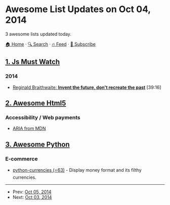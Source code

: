 # Awesome List Updates on Oct 04, 2014

3 awesome lists updated today.

[🏠 Home](/README.md) · [🔍 Search](https://www.trackawesomelist.com/search/) · [🔥 Feed](https://www.trackawesomelist.com/rss.xml) · [📮 Subscribe](https://trackawesomelist.us17.list-manage.com/subscribe?u=d2f0117aa829c83a63ec63c2f&id=36a103854c)



## [1. Js Must Watch](/content/bolshchikov/js-must-watch/README.md)

### 2014

*   [Reginald Braithwaite: **Invent the future, don't recreate the past**](http://youtu.be/uYcAjr2J_rU) \[39:16]

## [2. Awesome Html5](/content/diegocard/awesome-html5/README.md)

### Accessibility / Web payments

*   [ARIA from MDN](https://developer.mozilla.org/en-US/docs/Web/Accessibility/ARIA)

## [3. Awesome Python](/content/vinta/awesome-python/README.md)

### E-commerce

*   [python-currencies (⭐63)](https://github.com/Alir3z4/python-currencies) - Display money format and its filthy currencies.

---

- Prev: [Oct 05, 2014](/content/2014/10/05/README.md)
- Next: [Oct 03, 2014](/content/2014/10/03/README.md)